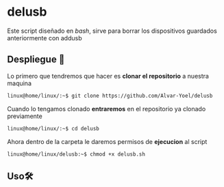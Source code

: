 # delusb
Este script diseñado en *bash*, sirve para borrar los dispositivos guardados anteriormente con addusb

## Despliegue 🔧
Lo primero que tendremos que hacer es **clonar el repositorio** a nuestra maquina

```bash 
linux@home/linux/:~$ git clone https://github.com/Alvar-Yoel/delusb
```

Cuando lo tengamos clonado **entraremos** en el repositorio ya clonado previamente

```bash
linux@home/linux/:~$ cd delusb
```

Ahora dentro de la carpeta le daremos permisos de **ejecucion** al script

```bash 
linux@home/linux/delusb:~$ chmod +x delusb.sh
```

## Uso🛠️

